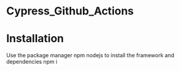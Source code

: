 # Cypress_Github_Actions
# Installation
Use the package manager npm nodejs to install the framework and dependencies
npm i
